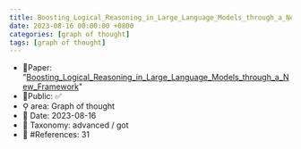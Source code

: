 ```yaml
---
title: Boosting_Logical_Reasoning_in_Large_Language_Models_through_a_New_Framework
date: 2023-08-16 00:00:00 +0800
categories: [graph of thought]
tags: [graph of thought]
---
```


- 📙Paper: "[Boosting_Logical_Reasoning_in_Large_Language_Models_through_a_New_Framework](https://www.semanticscholar.org/paper/Boosting-Logical-Reasoning-in-Large-Language-Models-Lei-Lin/ba4aa83248a1d08b521392eb971e47d10b7c74e1)"
- 🔑Public: ✅
- ⚲ area: Graph of thought
- 📅 Date: 2023-08-16
- 🔎 Taxonomy: advanced / got
- 📝 #References: 31
